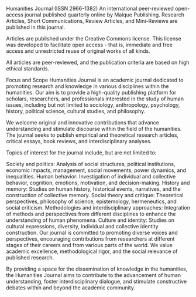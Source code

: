 Humanities Journal (ISSN 2966-1382)
An international peer-reviewed open-access journal published quarterly online by Malque Publishing. Research Articles, Short Communications, Review Articles, and Mini-Reviews are published in this journal.

Articles are published under the Creative Commons license. This license was developed to facilitate open access - that is, immediate and free access and unrestricted reuse of original works of all kinds.

All articles are peer-reviewed, and the publication criteria are based on high ethical standards.

Focus and Scope
Humanities Journal is an academic journal dedicated to promoting research and knowledge in various disciplines within the humanities. Our aim is to provide a high-quality publishing platform for scholars, researchers, and professionals interested in the study of human issues, including but not limited to sociology, anthropology, psychology, history, political science, cultural studies, and philosophy.

We welcome original and innovative contributions that advance understanding and stimulate discourse within the field of the humanities. The journal seeks to publish empirical and theoretical research articles, critical essays, book reviews, and interdisciplinary analyses.

Topics of interest for the journal include, but are not limited to:

Society and politics: Analysis of social structures, political institutions, economic impacts, management, social movements, power dynamics, and inequalities.
Human behavior: Investigation of individual and collective behavior, cognition, emotions, motivation, and decision-making.
History and memory: Studies on human history, historical events, narratives, and the construction of collective memory.
Social theory and critique: Theoretical perspectives, philosophy of science, epistemology, hermeneutics, and social criticism.
Methodologies and interdisciplinary approaches: Integration of methods and perspectives from different disciplines to enhance the understanding of human phenomena.
Culture and identity: Studies on cultural expressions, diversity, individual and collective identity construction.
Our journal is committed to promoting diverse voices and perspectives, encouraging contributions from researchers at different stages of their careers and from various parts of the world. We value academic excellence, methodological rigor, and the social relevance of published research.

By providing a space for the dissemination of knowledge in the humanities, the Humanities Journal aims to contribute to the advancement of human understanding, foster interdisciplinary dialogue, and stimulate constructive debates within and beyond the academic community.